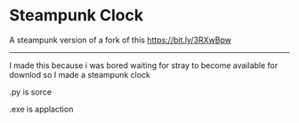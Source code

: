 # Steampunk Clock
A steampunk version of a fork of this https://bit.ly/3RXwBpw 
______________________________________________________________

I made this because i was bored waiting for stray to become available for downlod so I made a steampunk clock

.py is sorce

.exe is applaction

